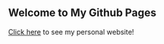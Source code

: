 ## Welcome to My Github Pages


[Click here](https://porpose.github.io/) to see my personal website!

